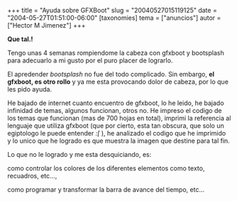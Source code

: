 +++
title = "Ayuda sobre GFXBoot"
slug = "20040527015119125"
date = "2004-05-27T01:51:00-06:00"
[taxonomies]
tema = ["anuncios"]
autor = ["Hector M Jimenez"]
+++

**Que tal.!**

Tengo unas 4 semanas rompiendome la cabeza con gfxboot y bootsplash para
adecuarlo a mi gusto por el puro placer de lograrlo.

<!-- more -->
El apredender *bootsplash* no fue del todo complicado. Sin embargo, **el
gfxboot, es otro rollo** y ya me esta provocando dolor de cabeza, por lo
que les pido ayuda.

He bajado de internet cuanto encuentro de gfxboot, lo he leido, he
bajado infinidad de temas, algunos funcionan, otros no. He impreso el
codigo de los temas que funcionan (mas de 700 hojas en total), imprimi
la referencia al lenguaje que utiliza gfxboot (que por cierto, esta tan
obscura, que solo un egiptologo le puede entender *:\[* ), he analizado
el codigo que he imprimido y lo unico que he logrado es que muestra la
imagen que destine para tal fin.

Lo que no le logrado y me esta desquiciando, es:

como controlar los colores de los diferentes elementos como texto,
recuadros, etc...,

como programar y transformar la barra de avance del tiempo, etc...

